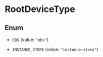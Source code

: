 

# RootDeviceType

## Enum


* `EBS` (value: `"ebs"`)

* `INSTANCE_STORE` (value: `"instance-store"`)




